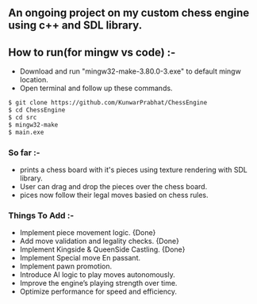 ## An ongoing project on my custom chess engine using c++ and SDL library.
## How to run(for mingw vs code) :-
- Download and run "mingw32-make-3.80.0-3.exe" to default mingw location.
- Open terminal and follow up these commands.
```sh
$ git clone https://github.com/KunwarPrabhat/ChessEngine
$ cd ChessEngine
$ cd src
$ mingw32-make
$ main.exe
```
### So far :-
  - prints a chess board with it's pieces using texture rendering with SDL library.
  - User can drag and drop the pieces over the chess board.
  - pices now follow their legal moves basied on chess rules.

### Things To Add :-
- Implement piece movement logic. {Done}
- Add move validation and legality checks. {Done}
- Implement Kingside & QueenSide Castling. {Done}
- Implement Special move En passant.
- Implement pawn promotion. 
- Introduce AI logic to play moves autonomously.
- Improve the engine’s playing strength over time.
- Optimize performance for speed and efficiency.

